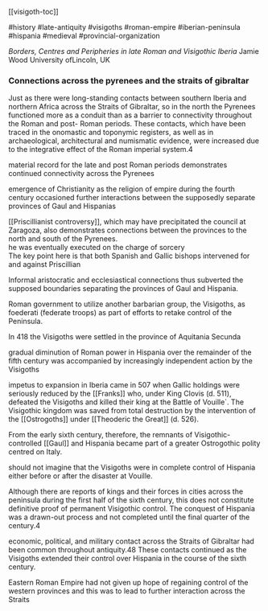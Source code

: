 [[visigoth-toc]]

#history #late-antiquity #visigoths #roman-empire #iberian-peninsula #hispania #medieval #provincial-organization   

*Borders, Centres and Peripheries in late Roman and Visigothic Iberia*
Jamie Wood University ofLincoln, UK  

### Connections across the pyrenees and the straits of gibraltar

Just as there were long-standing contacts between southern Iberia and northern Africa across the Straits of Gibraltar, so in the north the Pyrenees functioned more as a conduit than as a barrier to connectivity throughout the Roman and post- Roman periods. These contacts, which have been traced in the onomastic and toponymic registers, as well as in archaeological, architectural and numismatic evidence, were increased due to the integrative effect of the Roman imperial system.4  

material record for the late and post Roman periods demonstrates continued connectivity across the Pyrenees  

emergence of Christianity as the religion of empire during the fourth century occasioned further interactions between the supposedly separate provinces of Gaul and Hispanias  

[[Priscillianist controversy]], which may have precipitated the council at Zaragoza, also demonstrates connections between the provinces to the north and south of the Pyrenees.  
he was eventually executed on the charge of sorcery  
The key point here is that both Spanish and Gallic bishops intervened for and against Priscillian  

Informal aristocratic and ecclesiastical connections thus subverted the supposed boundaries separating the provinces of Gaul and Hispania.  

Roman government to utilize another barbarian group, the Visigoths, as foederati (federate troops) as part of efforts to retake control of the Peninsula.  

In 418 the Visigoths were settled in the province of Aquitania Secunda

gradual diminution of Roman power in Hispania over the remainder of the fifth century was accompanied by increasingly independent action by the Visigoths  


impetus to expansion in Iberia came in 507 when Gallic holdings were seriously reduced by the [[Franks]] who, under King Clovis (d. 511), defeated the Visigoths and killed their king at the Battle of Vouille´. The Visigothic kingdom was saved from total destruction by the intervention of the [[Ostrogoths]] under [[Theoderic the Great]] (d. 526).  

From the early sixth century, therefore, the remnants of Visigothic-controlled [[Gaul]] and Hispania became part of a greater Ostrogothic polity centred on Italy.  

should not imagine that the Visigoths were in complete control of Hispania
either before or after the disaster at Vouille.   

Although there are reports of kings and their forces in cities across the peninsula during the first half of the sixth century, this does not constitute definitive proof of permanent Visigothic control. The conquest of Hispania was a drawn-out process and not completed until the final quarter of the century.4  

economic, political, and military contact across the Straits of Gibraltar had been common throughout antiquity.48 These contacts continued as the Visigoths extended their control over Hispania in the course of the sixth century.  

Eastern Roman Empire had not given up hope of regaining control of the
western provinces and this was to lead to further interaction across the Straits  








